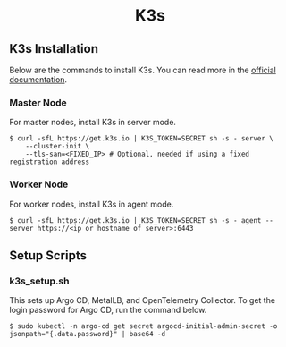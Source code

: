 <div align="center">
  <h1>K3s</h1>
</div>


## K3s Installation
Below are the commands to install K3s. You can read more in the [official documentation](https://docs.k3s.io/quick-start).

### Master Node
For master nodes, install K3s in server mode.
```console
$ curl -sfL https://get.k3s.io | K3S_TOKEN=SECRET sh -s - server \
    --cluster-init \
    --tls-san=<FIXED_IP> # Optional, needed if using a fixed registration address
```

### Worker Node
For worker nodes, install K3s in agent mode.
```console
$ curl -sfL https://get.k3s.io | K3S_TOKEN=SECRET sh -s - agent --server https://<ip or hostname of server>:6443
```

## Setup Scripts

### k3s_setup.sh
This sets up Argo CD, MetalLB, and OpenTelemetry Collector. To get the login password for Argo CD, run the command below.
```console
$ sudo kubectl -n argo-cd get secret argocd-initial-admin-secret -o jsonpath="{.data.password}" | base64 -d
```